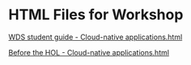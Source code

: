 ﻿# HTML Files for Workshop
[WDS student guide - Cloud-native applications.html](https://cloudworkshop.blob.core.windows.net/containers-devops/Whiteboard%20design%20session/WDS%20student%20guide%20-%20Cloud-native%20applications.html)

[Before the HOL - Cloud-native applications.html](https://cloudworkshop.blob.core.windows.net/containers-devops/Hands-on%20lab/Before%20the%20HOL%20-%20Cloud-native%20applications.html)

